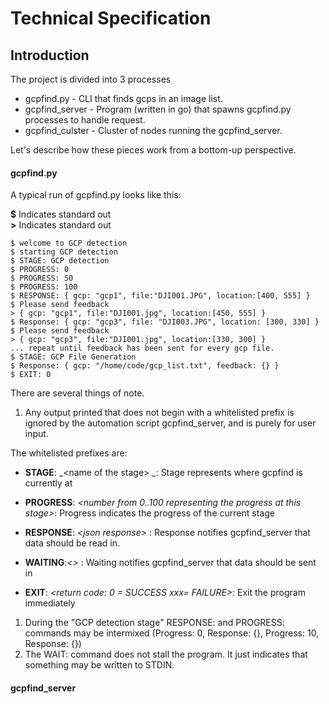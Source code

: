 # Technical Specification

## Introduction

The project is divided into 3 processes

* gcpfind.py - CLI that finds gcps in an image list.
* gcpfind\_server - Program \(written in go\) that spawns gcpfind.py processes to handle request. 
* gcpfind\_culster - Cluster of nodes running the gcpfind\_server. 

Let's describe how these pieces work from a bottom-up perspective.

#### gcpfind.py

A typical run of gcpfind.py looks like this:

**$** Indicates standard out  
**&gt;** Indicates standard out

```
$ welcome to GCP detection
$ starting GCP detection
$ STAGE: GCP detection
$ PROGRESS: 0
$ PROGRESS: 50
$ PROGRESS: 100
$ RESPONSE: { gcp: "gcp1", file:"DJI001.JPG", location:[400, 555] }
$ Please send feedback
> { gcp: "gcp1", file:"DJI001.jpg", location:[450, 555] }
$ Response: { gcp: "gcp3", file: "DJI003.JPG", location: [300, 330] }
$ Please send feedback
> { gcp: "gcp3", file:"DJI001.jpg", location:[330, 300] }
... repeat until feedback has been sent for every gcp file. 
$ STAGE: GCP File Generation
$ Response: { gcp: "/home/code/gcp_list.txt", feedback: {} }
$ EXIT: 0
```

There are several things of note.  
1. Any output printed that does not begin with a whitelisted prefix is ignored by the automation script gcpfind\_server, and is purely for user input.

The whitelisted prefixes are:

 - **STAGE**: _&lt;name of the stage&gt; _: Stage represents where gcpfind is currently at

 - **PROGRESS**: _&lt;number from 0..100 representing the progress at this stage&gt;_: Progress indicates the progress of the current stage
 - **RESPONSE**: _&lt;json response&gt;_ : Response notifies gcpfind\_server that data should be read in.
 - **WAITING**:_&lt;&gt;_ : Waiting notifies gcpfind\_server that data should be sent in
 - **EXIT**: _&lt;return code: 0 = SUCCESS xxx= FAILURE&gt;_: Exit the program immediately

1. During the "GCP detection stage" RESPONSE: and PROGRESS: commands may be intermixed \(Progress: 0, Response: {}, Progress: 10, Response: {}\)
2. The WAIT: command does not stall the program. It just indicates that something may be written to STDIN. 

#### gcpfind\_server



